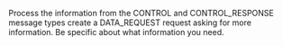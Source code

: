 Process the information from the CONTROL and CONTROL_RESPONSE message types create a DATA_REQUEST request asking for more information. Be specific about what information you need. 
